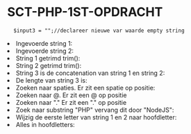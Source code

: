 # SCT-PHP-1ST-OPDRACHT
	  $input3 = "";//declareer nieuwe var waarde empty string
  
  <li class="showSpaces">Ingevoerde string 1:  <?php  echo $input1;  ?> </li>
					<li class="showSpaces">Ingevoerde string 2:  <?php  echo $input2;  ?> </li>
					<li class="showSpaces">String 1 getrimd trim():  <?php  echo trim($input1);  ?> </li>
					<li class="showSpaces">String 2 getrimd trim():  <?php  echo trim($input2);  ?> </li>
					<li class="showSpaces">String 3 is de concatenation van string 1 en string 2:  <?php  print $input3 = $input1.$input2;  ?> </li>
					<li class="showSpaces">De lengte van string 3 is:  <?php  echo strlen($input3);  ?> </li>
					<li class="showSpaces">Zoeken naar spaties. Er zit een spatie op positie:  <?php echo strpos($input3 ," ");   ?> </li>
					<li class="showSpaces">Zoeken naar @. Er zit een @ op positie  <?php  echo strpos($input3 ,"@");  ?> </li>
					<li class="showSpaces">Zoeken naar "." Er zit een "." op positie  <?php  echo strpos($input3 ,".");  ?> </li> 
					<li class="showSpaces">Zoek naar substring "PHP" vervang dit door "NodeJS": <?php print str_replace("PHP","NodeJS",$input3); ?> </li>
                    <li class="showSpaces">Wijzig de eerste letter van string 1 en 2 naar hoofdletter: <?php print ucfirst($input3); ?> </li>
                    <li class="showSpaces">Alles in hoofdletters: <?php print strtoupper($input3); ?> </li>
